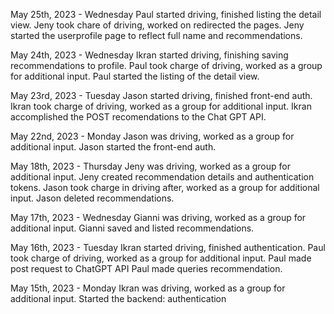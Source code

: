May 25th, 2023 - Wednesday
    Paul started driving, finished listing the detail view.
    Jeny took chare of driving, worked on redirected the pages.
    Jeny started the userprofile page to reflect full name and recommendations. 

May 24th, 2023 - Wednesday
    Ikran started driving, finishing saving recommendations to profile.
    Paul took charge of driving, worked as a group for additional input.
    Paul started the listing of the detail view.

May 23rd, 2023 - Tuesday
    Jason started driving, finished front-end auth.
    Ikran took charge of driving, worked as a group for additional input.
    Ikran accomplished the POST recomendations to the Chat GPT API.

May 22nd, 2023 - Monday
    Jason was driving, worked as a group for additional input.
    Jason started the front-end auth.

May 18th, 2023 - Thursday
    Jeny was driving, worked as a group for additional input.
    Jeny created recommendation details and authentication tokens.
    Jason took charge in driving after, worked as a group for additional input.
    Jason deleted recommendations.

May 17th, 2023 - Wednesday
    Gianni was driving, worked as a group for additional input.
    Gianni saved and listed recommendations.

May 16th, 2023 - Tuesday
    Ikran started driving, finished authentication.
    Paul took charge of driving, worked as a group for additional input.
    Paul made post request to ChatGPT API
    Paul made queries recommendation.


May 15th, 2023 - Monday
    Ikran was driving, worked as a group for additional input.
    Started the backend: authentication
